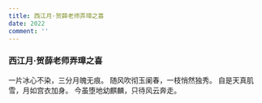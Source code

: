 ```yaml
---
title: 西江月·贺薛老师弄璋之喜
date: 2022
comment: ''
---
```

### 西江月·贺薛老师弄璋之喜

一片冰心不染，三分月魄无痕。
随风吹彻玉阑春，一枝悄然独秀。
自是天真肌雪，月如宫衣加身。
今虽堕地幼麒麟，只待风云奔走。